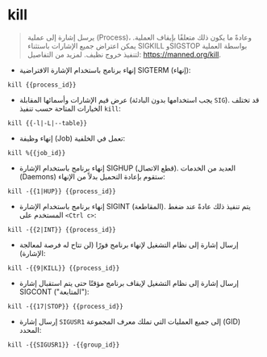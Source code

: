 # kill

> يرسل إشارة إلى عملية (Process)، وعادةً ما يكون ذلك متعلقًا بإيقاف العملية.
> يمكن اعتراض جميع الإشارات باستثناء SIGKILL وSIGSTOP بواسطة العملية لتنفيذ خروج نظيف.
> لمزيد من التفاصيل: <https://manned.org/kill>.

- إنهاء برنامج باستخدام الإشارة الافتراضية SIGTERM (إنهاء):

`kill {{process_id}}`

- عرض قيم الإشارات وأسمائها المقابلة (يجب استخدامها بدون البادئة `SIG`). قد تختلف الخيارات المتاحة حسب تنفيذ `kill`:

`kill {{-l|-L|--table}}`

- إنهاء وظيفة (Job) تعمل في الخلفية:

`kill %{{job_id}}`

- إنهاء برنامج باستخدام الإشارة SIGHUP (قطع الاتصال). العديد من الخدمات (Daemons) ستقوم بإعادة التحميل بدلاً من الإنهاء:

`kill -{{1|HUP}} {{process_id}}`

- إنهاء برنامج باستخدام الإشارة SIGINT (المقاطعة). يتم تنفيذ ذلك عادةً عند ضغط المستخدم على `<Ctrl c>`:

`kill -{{2|INT}} {{process_id}}`

- إرسال إشارة إلى نظام التشغيل لإنهاء برنامج فورًا (لن تتاح له فرصة لمعالجة الإشارة):

`kill -{{9|KILL}} {{process_id}}`

- إرسال إشارة إلى نظام التشغيل لإيقاف برنامج مؤقتًا حتى يتم استقبال إشارة SIGCONT ("المتابعة"):

`kill -{{17|STOP}} {{process_id}}`

- إرسال إشارة `SIGUSR1` إلى جميع العمليات التي تملك معرف المجموعة (GID) المحدد:

`kill -{{SIGUSR1}} -{{group_id}}`
